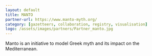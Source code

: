 ```yaml
---
layout: default
title: MANTO
partner-url: https://www.manto-myth.org/
category: [gazetteers, collaboration, registry, visualisation]
logo: /assets/images/partners/Partner_manto.jpg
---
```


Manto is an initiative to model Greek myth and its impact on the Mediterranean. 
